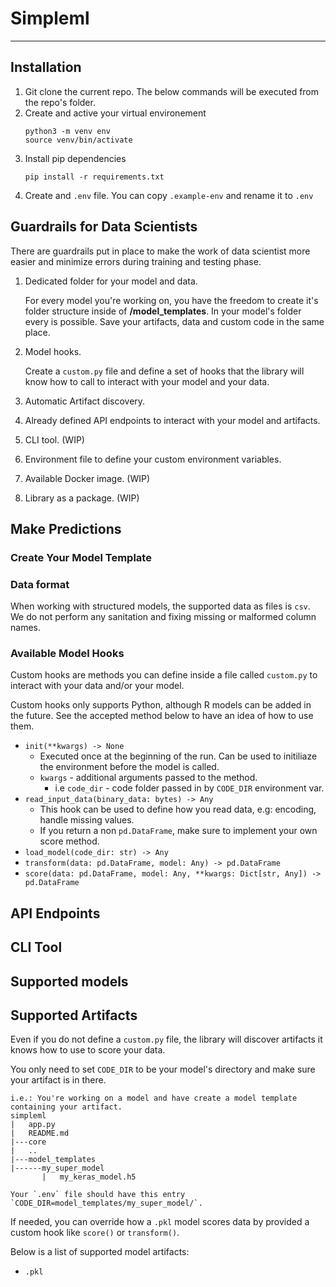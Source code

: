 # Simpleml
---
## Installation
1. Git clone the current repo. The below commands will be executed from the repo's folder.
2. Create and active your virtual environement
    ```
    python3 -m venv env
    source venv/bin/activate
    ```
3. Install pip dependencies
    ```
    pip install -r requirements.txt
    ```
3. Create and `.env` file. You can copy `.example-env` and rename it to `.env`


## Guardrails for Data Scientists
There are guardrails put in place to make the work of data scientist more easier
and minimize errors during training and testing phase.

1. Dedicated folder for your model and data.

    For every model you're working on, you have the freedom to create it's folder structure inside of **/model_templates**. 
    In your model's folder every is possible. Save your artifacts, data and custom code in the same place.

1. Model hooks.

    Create a `custom.py` file and define a set of hooks that the library will know how to call to interact with your model and your data.

1. Automatic Artifact discovery.

1. Already defined API endpoints to interact with your model and artifacts.
1. CLI tool. (WIP)
1. Environment file to define your custom environment variables.
1. Available Docker image. (WIP)
1. Library as a package. (WIP)


## Make Predictions

### Create Your Model Template

### Data format
When working with structured models, the supported data as files is `csv`.
We do not perform any sanitation and fixing missing or malformed column names.

### Available Model Hooks
Custom hooks are methods you can define inside a file called `custom.py` to interact with your data and/or your model.

Custom hooks only supports Python, although R models can be added in the future.
See the accepted method below to have an idea of how to use them.

- `init(**kwargs) -> None`
    - Executed once at the beginning of the run. Can be used to initiliaze the environment before the model is called.
    - `kwargs` - additional arguments passed to the method.
        - i.e `code_dir` - code folder passed in by `CODE_DIR` environment var.
- `read_input_data(binary_data: bytes) -> Any`
    - This hook can be used to define how you read data, e.g: encoding, handle missing values.
    - If you return a non `pd.DataFrame`, make sure to implement your own score method.
- `load_model(code_dir: str) -> Any`
- `transform(data: pd.DataFrame, model: Any) -> pd.DataFrame`
- `score(data: pd.DataFrame, model: Any, **kwargs: Dict[str, Any]) -> pd.DataFrame`


## API Endpoints


## CLI Tool


## Supported models

## Supported Artifacts

Even if you do not define a `custom.py` file, the library will discover artifacts it knows how to use to score your data.

You only need to set `CODE_DIR` to be your model's directory and make sure your artifact is in there.

    i.e.: You're working on a model and have create a model template containing your artifact.
    simpleml
    |   app.py
    |   README.md
    |---core
    |   ..
    |---model_templates
    |------my_super_model
           |   my_keras_model.h5

    Your `.env` file should have this entry `CODE_DIR=model_templates/my_super_model/`.


If needed, you can override how a `.pkl` model scores data by provided a custom hook like `score()` or `transform()`.

Below is a list of supported model artifacts:

- `.pkl`

